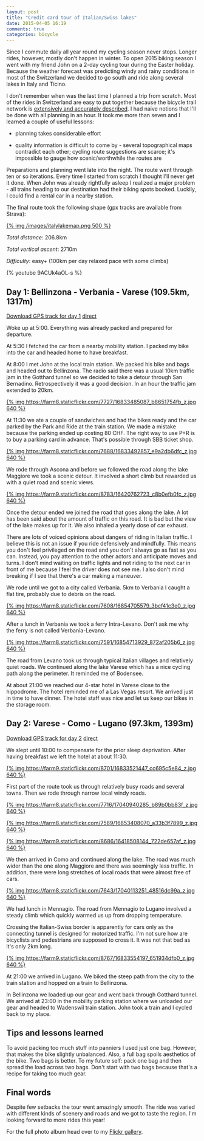 ```yaml
---
layout: post
title: "Credit card tour of Italian/Swiss lakes"
date: 2015-04-05 16:19
comments: true
categories: bicycle
---
```


Since I commute daily all year round my cycling season never stops. Longer rides, however, mostly don't happen in winter. To open 2015 biking season I went with my friend John on a 2-day cycling tour during the Easter holiday. Because the weather forecast was predicting windy and rainy conditions in most of the Switzerland we decided to go south and ride along several lakes in Italy and Ticino.

I don't remember when was the last time I planned a trip from scratch. Most of the rides in Switzerland are easy to put together because the bicycle trail network is [extensively and accurately described](http://www.veloland.ch/en/veloland.html). I had naive notions that I'll be done with all planning in an hour. It took me more than seven and I learned a couple of useful lessons:

 * planning takes considerable effort

 * quality information is difficult to come by - several topographical maps contradict each other; cycling route suggestions are scarce; it's impossible to gauge how scenic/worthwhile the routes are

Preparations and planning went late into the night. The route went through ten or so iterations. Every time I started from scratch I thought I'll never get it done. When John was already rightfully asleep I realized a major problem - all trains heading to our destination had their biking spots booked. Luckily, I could find a rental car in a nearby station.

The final route took the following shape (gpx tracks are available from Strava):

[{% img /images/italylakemap.png 500 %}](/images/italylakemap.png)

*Total distance*: 206.8km

*Total vertical ascent*: 2710m

*Difficulty*: easy+ (100km per day relaxed pace with some climbs)

{% youtube 9ACUk4aOL-s %}

## Day 1: Bellinzona - Verbania - Varese (109.5km, 1317m)

[Download GPS track for day 1](https://www.strava.com/activities/279756763) [direct](/files/italy_easter_tour_day1.gpx)

Woke up at 5:00. Everything was already packed and prepared for departure.

At 5:30 I fetched the car from a nearby mobility station. I packed my bike into the car and headed home to have breakfast.

At 8:00 I met John at the local train station. We packed his bike and bags and headed out to Bellinzona. The radio said there was a usual 10km traffic jam in the Gotthard tunnel so we decided to take a detour through San Bernadino. Retrospectively it was a good decision. In an hour the traffic jam extended to 20km.

[{% img https://farm8.staticflickr.com/7727/16833485087_b8651754fb_z.jpg 640 %}](https://www.flickr.com/photos/tentaclephotos/16833485087)

At 11:30 we ate a couple of sandwiches and had the bikes ready and the car parked by the Park and Ride at the train station. We made a mistake because the parking ended up costing 80 CHF. The right way to use P+R is to buy a parking card in advance. That's possible through SBB ticket shop.

[{% img https://farm8.staticflickr.com/7688/16833492857_e9a2db6dfc_z.jpg 640 %}](https://www.flickr.com/photos/tentaclephotos/16833492857)

We rode through Ascona and before we followed the road along the lake Maggiore we took a scenic detour. It involved a short climb but rewarded us with a quiet road and scenic views.

[{% img https://farm9.staticflickr.com/8783/16420762723_c8b0efb0fc_z.jpg 640 %}](https://www.flickr.com/photos/tentaclephotos/16420762723)

Once the detour ended we joined the road that goes along the lake. A lot has been said about the amount of traffic on this road. It is bad but the view of the lake makes up for it. We also inhaled a yearly dose of car exhaust.

There are lots of voiced opinions about dangers of riding in Italian traffic. I believe this is not an issue if you ride defensively and mindfully. This means you don't feel privileged on the road and you don't always go as fast as you can. Instead, you pay attention to the other actors and anticipate moves and turns. I don't mind waiting on traffic lights and not riding to the next car in front of me because I feel the driver does not see me. I also don't mind breaking if I see that there's a car making a maneuver.

We rode until we got to a city called Verbania. 5km to Verbania I caught a flat tire, probably due to debris on the road.

[{% img https://farm8.staticflickr.com/7608/16854705579_3bcf41c3e0_z.jpg 640 %}](https://www.flickr.com/photos/tentaclephotos/16854705579)

After a lunch in Verbania we took a ferry Intra-Levano. Don't ask me why the ferry is not called Verbania-Levano.

[{% img https://farm8.staticflickr.com/7591/16854713929_872af205b6_z.jpg 640 %}](https://www.flickr.com/photos/tentaclephotos/16854713929)

The road from Levano took us through typical Italian villages and relatively quiet roads. We continued along the lake Varese which has a nice cycling path along the perimeter. It reminded me of Bodensee.

At about 21:00 we reached our 4-star hotel in Varese close to the hippodrome. The hotel reminded me of a Las Vegas resort. We arrived just in time to have dinner. The hotel staff was nice and let us keep our bikes in the storage room.

## Day 2: Varese - Como - Lugano (97.3km, 1393m)

[Download GPS track for day 2](https://www.strava.com/activities/279757682) [direct](/files/italy_easter_tour_day2.gpx)

We slept until 10:00 to compensate for the prior sleep deprivation. After having breakfast we left the hotel at about 11:30.

[{% img https://farm9.staticflickr.com/8701/16833521447_cc695c5e84_z.jpg 640 %}](https://www.flickr.com/photos/tentaclephotos/16833521447)

First part of the route took us through relatively busy roads and several towns. Then we rode through narrow local windy roads. 

[{% img https://farm8.staticflickr.com/7716/17040940285_b89b0bb83f_z.jpg 640 %}](https://www.flickr.com/photos/tentaclephotos/17040940285)

[{% img https://farm8.staticflickr.com/7589/16853408070_a33b3f7899_z.jpg 640 %}](https://www.flickr.com/photos/tentaclephotos/16853408070)

[{% img https://farm9.staticflickr.com/8686/16418508144_722de657af_z.jpg 640 %}](https://www.flickr.com/photos/tentaclephotos/16418508144)

We then arrived in Como and continued along the lake. The road was much wider than the one along Maggiore and there was seemingly less traffic. In addition, there were long stretches of local roads that were almost free of cars.

[{% img https://farm8.staticflickr.com/7643/17040113251_48516dc99a_z.jpg 640 %}](https://www.flickr.com/photos/tentaclephotos/17040113251)

We had lunch in Mennagio. The road from Mennagio to Lugano involved a steady climb which quickly warmed us up from dropping temperature.

Crossing the Italian-Swiss border is apparently for cars only as the connecting tunnel is designed for motorized traffic. I'm not sure how are bicyclists and pedestrians are supposed to cross it. It was not that bad as it's only 2km long.

[{% img https://farm9.staticflickr.com/8767/16833554197_651934dfb0_z.jpg 640 %}](https://www.flickr.com/photos/tentaclephotos/16833554197)

At 21:00 we arrived in Lugano. We biked the steep path from the city to the train station and hopped on a train to Bellinzona.

In Bellinzona we loaded up our gear and went back through Gotthard tunnel. We arrived at 23:00 in the mobility parking station where we unloaded our gear and headed to Wadenswil train station. John took a train and I cycled back to my place.

## Tips and lessons learned

To avoid packing too much stuff into panniers I used just one bag. However, that makes the bike slightly unbalanced. Also, a full bag spoils aesthetics of the bike. Two bags is better. To my future self: pack one bag and then spread the load across two bags. Don't start with two bags because that's a recipe for taking too much gear.

## Final words

Despite few setbacks the tour went amazingly smooth. The ride was varied with different kinds of scenery and roads and we got to taste the region. I'm looking forward to more rides this year!

For the full photo album head over to my [Flickr gallery](https://www.flickr.com/photos/tentaclephotos/sets/72157651754328282/).